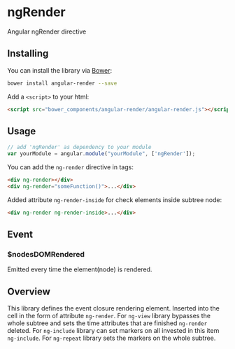 ngRender
=======

Angular ngRender directive


## Installing

You can install the library via [Bower](http://bower.io/):

```sh
bower install angular-render --save
```

Add a `<script>` to your html:

```html
<script src="bower_components/angular-render/angular-render.js"></script>
```

## Usage

```js
// add 'ngRender' as dependency to your module
var yourModule = angular.module("yourModule", ['ngRender']);
```

You can add the `ng-render` directive in tags:
```html
<div ng-render></div>
<div ng-render="someFunction()">...</div>
````

Added attribute `ng-render-inside` for check elements inside subtree node:
```html
<div ng-render ng-render-inside>...</div>
````

## Event

### $nodesDOMRendered

Emitted every time the element(node) is rendered.

## Overview

This library defines the event closure rendering element. Inserted into the cell in the form of attribute `ng-render`. 
For `ng-view` library bypasses the whole subtree and sets the time attributes that are finished `ng-render` deleted. 
For `ng-include` library can set markers on all invested in this item `ng-include`. 
For `ng-repeat` library sets the markers on the whole subtree. 